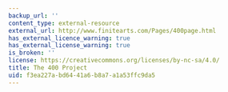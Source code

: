 ```yaml
---
backup_url: ''
content_type: external-resource
external_url: http://www.finitearts.com/Pages/400page.html
has_external_licence_warning: true
has_external_license_warning: true
is_broken: ''
license: https://creativecommons.org/licenses/by-nc-sa/4.0/
title: The 400 Project
uid: f3ea227a-bd64-41a6-b8a7-a1a53ffc9da5
---
```

